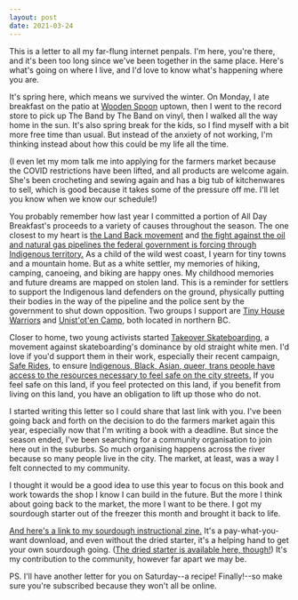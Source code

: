 ```yaml
---
layout: post
date: 2021-03-24
---
```


This is a letter to all my far-flung internet penpals. I'm here, you're there, and it's been too long since we've been together in the same place. Here's what's going on where I live, and I'd love to know what's happening where you are.

It's spring here, which means we survived the winter. On Monday, I ate breakfast on the patio at [Wooden Spoon](https://woodenspoon.co/) uptown, then I went to the record store to pick up The Band by The Band on vinyl, then I walked all the way home in the sun. It's also spring break for the kids, so I find myself with a bit more free time than usual. But instead of the anxiety of not working, I'm thinking instead about how this could be my life all the time. 

(I even let my mom talk me into applying for the farmers market because the COVID restrictions have been lifted, and all products are welcome again. She's been crocheting and sewing again and has a big tub of kitchenwares to sell, which is good because it takes some of the pressure off me. I'll let you know when we know our schedule!)

You probably remember how last year I committed a portion of All Day Breakfast's proceeds to a variety of causes throughout the season. The one closest to my heart is [the Land Back movement](https://grist.org/fix/indigenous-landback-movement-can-it-help-climate/) and [the fight against the oil and natural gas pipelines the federal government is forcing through Indigenous territory.](https://thetyee.ca/News/2021/03/22/BC-Two-Pipeline-Fights-Spring-Forward/) As a child of the wild west coast, I yearn for tiny towns and a mountain home. But as a white settler, my memories of hiking, camping, canoeing, and biking are happy ones. My childhood memories and future dreams are mapped on stolen land. This is a reminder for settlers to support the Indigenous land defenders on the ground, physically putting their bodies in the way of the pipeline and the police sent by the government to shut down opposition. Two groups I support are [Tiny House Warriors](https://www.tinyhousewarriors.com/) and [Unist'ot'en Camp](https://unistoten.camp/), both located in northern BC.

Closer to home, two young activists started [Takeover Skateboarding](https://www.instagram.com/p/CLo0TAwBVk-/?utm_source=ig_web_copy_link), a movement against skateboarding's dominance by old straight white men. I'd love if you'd support them in their work, especially their recent campaign, [Safe Rides](https://www.instagram.com/p/CMlr4Omspu5/?utm_source=ig_web_copy_link), to ensure [Indigenous, Black, Asian, queer, trans people have access to the resources necessary to feel safe on the city streets.](https://www.gofundme.com/f/takeover-skateboarding) If you feel safe on this land, if you feel protected on this land, if you benefit from living on this land, you have an obligation to lift up those who do not. 

I started writing this letter so I could share that last link with you. I've been going back and forth on the decision to do the farmers market again this year, especially now that I'm writing a book with a deadline. But since the season ended, I've been searching for a community organisation to join here out in the suburbs. So much organising happens across the river because so many people live in the city. The market, at least, was a way I felt connected to my community. 

I thought it would be a good idea to use this year to focus on this book and work towards the shop I know I can build in the future. But the more I think about going back to the market, the more I want to be there. I got my sourdough starter out of the freezer this month and brought it back to life. 

[And here's a link to my sourdough instructional zine.](https://jessdriscoll.itch.io/sourdough) It's a pay-what-you-want download, and even without the dried starter, it's a helping hand to get your own sourdough going. ([The dried starter is available here, though!](https://www.alldaybreakfast.org/product/sourdough-starter/17?cp=true&sa=false&sbp=false&q=false&category_id=4)) It's my contribution to the community, however far apart we may be. 

PS. I'll have another letter for you on Saturday--a recipe! Finally!--so make sure you're subscribed because they won't all be online.
